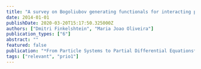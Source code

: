 ```yaml
---
title: "A survey on Bogoliubov generating functionals for interacting particle systems in the continuum"
date: 2014-01-01
publishDate: 2020-03-20T15:17:50.325000Z
authors: ["Dmitri Finkelshtein", "Maria Joao Oliveira"]
publication_types: ["6"]
abstract: ""
featured: false
publication: "*From Particle Systems to Partial Differential Equations*"
tags: ["relevant", "prio1"]
---
```


